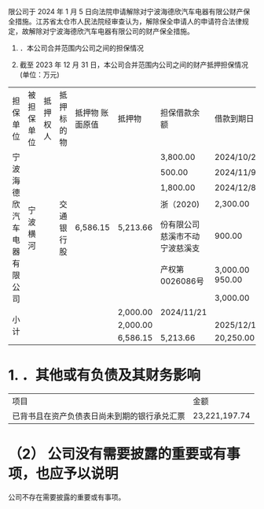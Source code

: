限公司于 2024 年 1 月 5 日向法院申请解除对宁波海德欣汽车电器有限公财产保全措施。江苏省太仓市人民法院经审查认为，解除保全申请人的申请符合法律规定，故解除对宁波海德欣汽车电器有限公司的财产保全措施。  

1. ．本公司合并范围内公司之间的担保情况  

2. 截至 2023 年 12 月 31 日，本公司合并范围内公司之间的财产抵押担保情况(单位：万元)  

<html><body><table><tr><td rowspan="2">担保单位</td><td rowspan="2">被担保单 位</td><td rowspan="2">抵押权人</td><td rowspan="2">抵押标的物</td><td rowspan="2">抵押物 账面原值</td><td rowspan="2">抵押物</td><td rowspan="2">担保借款余 额</td><td rowspan="2">借款到期日</td></tr><tr><td>账面价值</td></tr><tr><td rowspan="7">宁波海德欣汽车 电器有限公司</td><td rowspan="7">宁波横河</td><td rowspan="7"></td><td rowspan="7">交通银行股</td><td rowspan="7">6,586.15</td><td rowspan="7">5,213.66</td><td>3,800.00</td><td>2024/10/23</td></tr><tr><td>500.00</td><td>2024/11/9</td></tr><tr><td>1,800.00</td><td>2024/12/8</td></tr><tr><td>浙（2020)</td><td>2,300.00</td><td>2024/12/25</td></tr><tr><td>份有限公司 慈溪市不动 宁波慈溪支</td><td>900.00</td><td>2025/1/18 2024/8/21</td></tr><tr><td>产权第 0026086号</td><td>3,000.00 950.00</td><td>2024/9/12</td></tr><tr><td></td><td>3,000.00</td><td>2024/10/11</td></tr><tr><td rowspan="3">小计</td><td rowspan="3"></td><td rowspan="3"></td><td rowspan="3"></td><td rowspan="3"></td><td>2,000.00</td><td>2024/11/21</td><td></td></tr><tr><td>2,000.00</td><td></td><td>2025/12/15</td></tr><tr><td>6,586.15</td><td>5,213.66</td><td>20,250.00</td></tr></table></body></html>  

# 1. ．其他或有负债及其财务影响  

<html><body><table><tr><td>项目</td><td>金额</td></tr><tr><td>已背书且在资产负债表日尚未到期的银行承兑汇票</td><td>23,221,197.74</td></tr></table></body></html>  

# （2） 公司没有需要披露的重要或有事项，也应予以说明  

公司不存在需要披露的重要或有事项。  